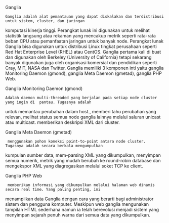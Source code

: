 Ganglia

	Ganglia adalah alat pemantauan yang dapat diskalakan dan terdistribusi untuk sistem, cluster, dan jaringan 
  komputasi kinerja tinggi. Perangkat lunak ini digunakan untuk melihat statistik langsung atau rekaman yang
  mencakup metrik seperti rata-rata beban CPU atau pemanfaatan jaringan untuk banyak node. Perangkat lunak 
  Ganglia bisa digunakan untuk distribusi Linux tingkat perusahaan seperti Red Hat Enterprise Level (RHEL)
  atau CentOS. Ganglia pertama kali di buat dan digunakan  oleh Berkeley (University of California) tetapi 
  sekarang banyak digunakan juga oleh organisasi komersial dan pendidikan seperti Cray, MIT, NASA dan Twitter.
  Ganglia memiliki 3 komponen inti yaitu ganglia Monitoring Daemon (gmond), ganglia Meta Daemon (gmetad),
  ganglia PHP Web.


Ganglia Monitoring Daemon (gmond) 

  	Adalah daemon multi-threaded yang berjalan pada setiap node cluster yang ingin di  pantau. Tugasnya adalah
  untuk memantau perubahan dalam host., memberi tahu perubahan yang relevan, melihat status semua node ganglia
  lainnya melalui saluran unicast atau multicast. memberikan deskripsi XML dari cluster.

Ganglia Meta Daemon (gmetad) 

 	 menggunakan pohon koneksi point-to-point antara node cluster. Tugasnya adalah secara berkala mengumpulkan
  kumpulan sumber data, mem-parsing XML yang dikumpulkan, menyimpan semua numerik, metrik yang mudah berubah
  ke round-robin database dan mengekspor XML yang diagregasikan melalui soket TCP ke client.


Ganglia PHP Web 

 	 memberikan informasi yang dikumpulkan melalui halaman web dinamis secara real time. Yang paling penting, ini
  menampilkan data Ganglia dengan cara yang berarti bagi administrator sistem dan pengguna komputer. Meskipun
  web ganglia mengunakan tampilan HTML sederhana namun ia telah berevolusi menjadi sistem yang menyimpan sejarah
  penuh warna dari semua data yang dikumpulkan.
